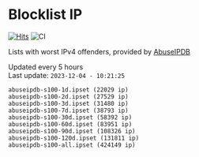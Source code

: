 # Blocklist IP

[![Hits](https://hits.seeyoufarm.com/api/count/incr/badge.svg?url=https%3A%2F%2Fgithub.com%2Fborestad%2Fblocklist-ip%2F&count_bg=%2379C83D&title_bg=%23555555&icon=&icon_color=%23E7E7E7&title=hits&edge_flat=false)](https://hits.seeyoufarm.com)  ![CI](https://img.shields.io/github/workflow/status/borestad/blocklist-ip/CI?style=flat-square)

Lists with worst IPv4 offenders, provided by [AbuseIPDB](https://www.abuseipdb.com/)

<!-- FOOTER-PLACEHOLDER -->
Updated every 5 hours<br>
Last update: `2023-12-04 - 10:21:25`
```
abuseipdb-s100-1d.ipset (22029 ip)
abuseipdb-s100-2d.ipset (27529 ip)
abuseipdb-s100-3d.ipset (31480 ip)
abuseipdb-s100-7d.ipset (38793 ip)
abuseipdb-s100-30d.ipset (58392 ip)
abuseipdb-s100-60d.ipset (83951 ip)
abuseipdb-s100-90d.ipset (108326 ip)
abuseipdb-s100-120d.ipset (131811 ip)
abuseipdb-s100-all.ipset (424149 ip)
```
